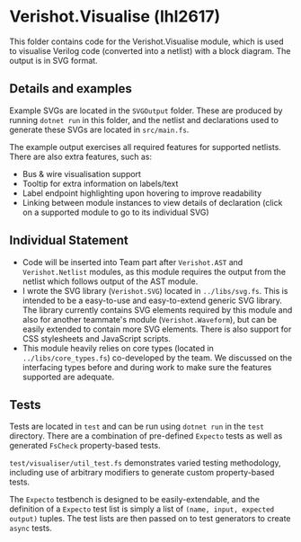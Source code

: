 # Verishot.Visualise (lhl2617)

This folder contains code for the Verishot.Visualise module, which is used to visualise Verilog code (converted into a netlist) with a block diagram. The output is in SVG format.

## Details and examples
Example SVGs are located in the `SVGOutput` folder. These are produced by running `dotnet run` in this folder, and the netlist and declarations used to generate these SVGs are located in `src/main.fs`. 

The example output exercises all required features for supported netlists. There are also extra features, such as:
* Bus & wire visualisation support
* Tooltip for extra information on labels/text
* Label endpoint highlighting upon hovering to improve readability 
* Linking between module instances to view details of declaration (click on a supported module to go to its individual SVG)

## Individual Statement 
* Code will be inserted into Team part after `Verishot.AST` and `Verishot.Netlist` modules, as this module requires the output from the netlist which follows output  of the AST module.
* I wrote the SVG library (`Verishot.SVG`) located in `../libs/svg.fs`. This is intended to be a easy-to-use and easy-to-extend generic SVG library. The library currently contains SVG elements required by this module and also for another teammate's module (`Verishot.Waveform`), but can be easily extended to contain more SVG elements. There is also support for CSS stylesheets and JavaScript scripts.
* This module heavily relies on core types (located in `../libs/core_types.fs`) co-developed by the team. We discussed on the interfacing types before and during work to make sure the features supported are adequate.

## Tests
Tests are located in `test` and can be run using `dotnet run` in the `test` directory. There are a combination of pre-defined `Expecto` tests as well as generated `FsCheck` property-based tests. 

`test/visualiser/util_test.fs` demonstrates varied testing methodology, including use of arbitrary modifiers to generate custom property-based tests. 

The `Expecto` testbench is designed to be easily-extendable, and the definition of a `Expecto` test list is simply a list of `(name, input, expected output)` tuples. The test lists are then passed on to test generators to create `async` tests.